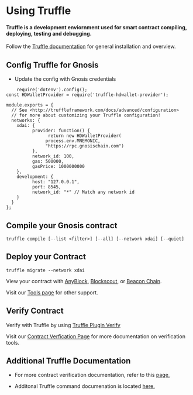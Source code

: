 --- 
---

# Using Truffle

#### Truffle is a development enviornment used for smart contract compiling, deploying, testing and debugging.

Follow the [Truffle documentation](https://trufflesuite.com/docs/truffle/) for general installation and overview. 

## Config Truffle for Gnosis

- Update the config with Gnosis credentials

```tsx
    require('dotenv').config();
const HDWalletProvider = require('truffle-hdwallet-provider');

module.exports = {
  // See <http://truffleframework.com/docs/advanced/configuration>
  // for more about customizing your Truffle configuration!
  networks: {
    xdai: {
          provider: function() {
                return new HDWalletProvider(
               process.env.MNEMONIC,
               "https://rpc.gnosischain.com")
          },
          network_id: 100,
          gas: 500000,
          gasPrice: 1000000000
    },
    development: {
          host: "127.0.0.1",
          port: 8545,
          network_id: "*" // Match any network id
    }
  }
};
```

## Compile your Gnosis contract

```truffle compile [--list <filter>] [--all] [--network xdai] [--quiet]```

## Deploy your Contract

```truffle migrate --network xdai```

View your contract with [AnyBlock](https://explorer.anyblock.tools/ethereum/poa/xdai/), [Blockscout](https://blockscout.com/xdai/mainnet/), or [Beacon Chain](https://beacon.gnosischain.com/).

Visit our [Tools page](../../tools) for other support.

## Verify Contract

Verify with Truffle by using [Truffle Plugin Verify](https://trufflesuite.com/docs/truffle/reference/truffle-commands/#deploy)

Visit our [Contract Verfication Page](../verifying-contracts/) for more documentation on verification tools.

## Additional Truffle Documentation

- For more contract verification documentation, refer to this [page.](../../developers/verifying-contracts/README.md)

- Additonal Truffle command documenation is located [here.](https://trufflesuite.com/docs/truffle/reference/truffle-commands/#deploy)